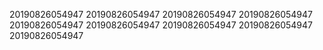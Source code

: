 20190826054947
20190826054947
20190826054947
20190826054947
20190826054947
20190826054947
20190826054947
20190826054947
20190826054947
